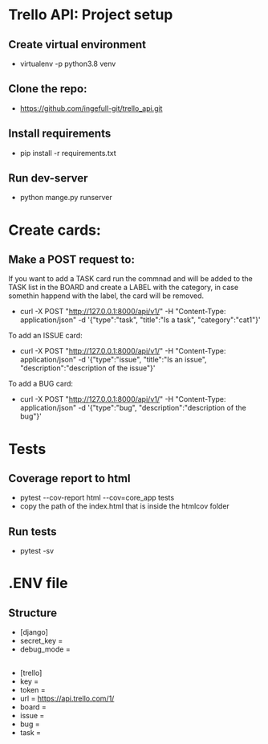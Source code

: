 # Trello API: Project setup

## Create virtual environment

- virtualenv -p python3.8 venv

## Clone the repo:

- https://github.com/ingefull-git/trello_api.git

## Install requirements

- pip install -r requirements.txt

## Run dev-server

- python mange.py runserver

# Create cards:
## Make a POST request to:

If you want to add a TASK card run the commnad and will be added to the TASK list in the BOARD and create a LABEL with the category, in case somethin happend with the label, the card will be removed. 

- curl -X POST "http://127.0.0.1:8000/api/v1/" -H "Content-Type: application/json" -d '{"type":"task", "title":"Is a task", "category":"cat1"}' 

To add an ISSUE card:

- curl -X POST "http://127.0.0.1:8000/api/v1/" -H "Content-Type: application/json" -d '{"type":"issue", "title":"Is an issue", "description":"description of the issue"}'

To add a BUG card:

- curl -X POST "http://127.0.0.1:8000/api/v1/" -H "Content-Type: application/json" -d '{"type":"bug", "description":"description of the bug"}'

# Tests
## Coverage report to html

- pytest --cov-report html --cov=core_app tests
- copy the path of the index.html that is inside the htmlcov folder

## Run tests

- pytest -sv


# .ENV file
## Structure

- [django]
- secret_key = 
- debug_mode = 
##
- [trello]
- key = 
- token = 
- url = https://api.trello.com/1/
- board = 
- issue = 
- bug = 
- task = 


